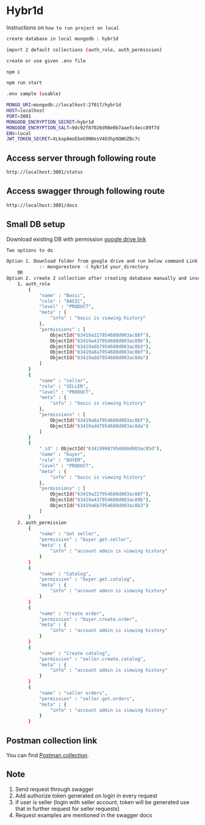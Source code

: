 # Hybr1d

Instructions on `how to run project on local` 

```sh
create database in local mongodb : hybr1d
```
```sh
import 2 default collections (auth_role, auth_permission)
```
```sh
create or use given .env file
```
```sh
npm i
```
```sh
npm run start
```

```sh
.env sample (usable)

MONGO_URI=mongodb://localhost:27017/hybr1d
HOST=localhost
PORT=3001
MONGODB_ENCRYPTION_SECRET=hybr1d
MONGODB_ENCRYPTION_SALT=9dc92f87026d98e0b7aaefc4ecc89f7d
ENV=local
JWT_TOKEN_SECRET=XLkopAmoEbeG9N0esV4O3hp9QWUZBc7c
```


## Access server through following route 
```sh
http://localhost:3001/status
```

## Access swagger through following route 
```sh
http://localhost:3001/docs
```

## Small DB setup
Download existing DB with permission [google drive link](https://drive.google.com/drive/folders/1P2fD6MD6KovkZeKdHPOrfNT1QkKm5mhf?usp=sharing)
```sh
Two options to do

Option 1. Download folder from google drive and run below command Link above, which will import existing database in your system
            :- mongorestore -d hybr1d your_directory
    OR
Option 2. create 2 collection after creating database manually and insert following documents
    1. auth_role
        {
            "name" : "Basic",
            "role" : "BASIC",
            "level" : "PRODUCT",
            "meta" : {
                "info" : "basic is viewing history"
            },
            "permissions" : [ 
                ObjectId("63419a227954680d003ac88f"), 
                ObjectId("63419a437954680d003ac89b"), 
                ObjectId("63419a6b7954680d003ac8b3"), 
                ObjectId("63419a8a7954680d003ac8bf"), 
                ObjectId("63419add7954680d003ac8da")
            ]
        }
        {
            "name" : "seller",
            "role" : "SELLER",
            "level" : "PRODUCT",
            "meta" : {
                "info" : "basic is viewing history"
            },
            "permissions" : [ 
                ObjectId("63419a8a7954680d003ac8bf"), 
                ObjectId("63419add7954680d003ac8da")
            ]
        }
        {
            "_id" : ObjectId("634199987954680d003ac85d"),
            "name" : "buyer",
            "role" : "BUYER",
            "level" : "PRODUCT",
            "meta" : {
                "info" : "basic is viewing history"
            },
            "permissions" : [ 
                ObjectId("63419a227954680d003ac88f"), 
                ObjectId("63419a437954680d003ac89b"), 
                ObjectId("63419a6b7954680d003ac8b3")
            ]
        }
    2. auth_permission
        {
            "name" : "Get seller",
            "permission" : "buyer.get.seller",
            "meta" : {
                "info" : "account admin is viewing history"
            }
        }
        {
            "name" : "Catalog",
            "permission" : "buyer.get.catalog",
            "meta" : {
                "info" : "account admin is viewing history"
            }
        }
        {
            "name" : "Create order",
            "permission" : "buyer.create.order",
            "meta" : {
                "info" : "account admin is viewing history"
            }
        }
        {
            "name" : "Create catalog",
            "permission" : "seller.create.catalog",
            "meta" : {
                "info" : "account admin is viewing history"
            }
        }
        {
            "name" : "seller orders",
            "permission" : "seller.get.orders",
            "meta" : {
                "info" : "account admin is viewing history"
            }
        }
```

## Postman collection link
You can find [Postman collection](https://www.postman.com/collections/96fb0b3be52d55d50e10).

## Note
1. Send request through swagger
2. Add authorize token generated on login in every request
3. if user is seller (login with seller account, token will be generated use that in further request for seller requests)
4. Request examples are mentioned in the swagger docs

